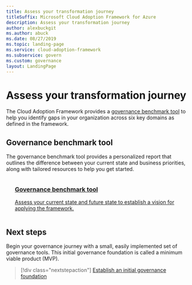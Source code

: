 ```yaml
---
title: Assess your transformation journey
titleSuffix: Microsoft Cloud Adoption Framework for Azure
description: Assess your transformation journey
author: alexbuckgit
ms.author: abuck
ms.date: 08/27/2019
ms.topic: landing-page
ms.service: cloud-adoption-framework
ms.subservice: govern
ms.custom: governance
layout: LandingPage
---
```


# Assess your transformation journey

The Cloud Adoption Framework provides a [governance benchmark tool](https://cafbaseline.com) to help you identify gaps in your organization across six key domains as defined in the framework. 

## Governance benchmark tool

The governance benchmark tool provides a personalized report that outlines the difference between your current state and business priorities, along with tailored resources to help you get started.

<!-- markdownlint-disable MD033 -->

<ul class="panelContent cardsZ">
    <li style="display: flex; flex-direction: column;">
        <a href="https://cafbaseline.com" style="display: flex; flex-direction: column; flex: 1 0 auto;">
            <div class="cardSize" style="flex: 1 0 auto; display: flex;">
                <div class="cardPadding" style="display: flex;">
                    <div class="card">
                        <div class="cardText">
                            <h3>Governance benchmark tool</h3>
                            <p>Assess your current state and future state to establish a vision for applying the framework.</p>
                            <p></p>
                        </div>
                    </div>
                </div>
            </div>
        </a>
    </li>
</ul>

<!-- markdownlint-enable MD033 -->

## Next steps

Begin your governance journey with a small, easily implemented set of governance tools. This initial governance foundation is called a minimum viable product (MVP).

> [!div class="nextstepaction"]
> [Establish an initial governance foundation](./getting-started.md)
